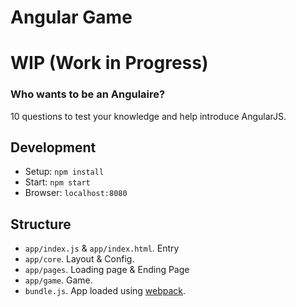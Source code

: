# Angular Game

# WIP (Work in Progress)

### Who wants to be an Angulaire?

10 questions to test your knowledge and help introduce AngularJS.

## Development

* Setup: `npm install`
* Start: `npm start`
* Browser: `localhost:8080`

## Structure

* `app/index.js` & `app/index.html`. Entry
* `app/core`. Layout & Config.
* `app/pages`. Loading page & Ending Page
* `app/game`. Game.
* `bundle.js`. App loaded using [webpack](http://webpack.github.io/).
